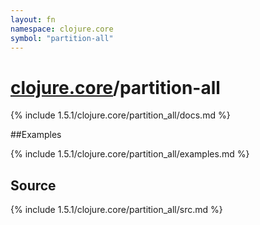 ```yaml
---
layout: fn
namespace: clojure.core
symbol: "partition-all"
---
```


# [clojure.core](../)/partition-all

{% include 1.5.1/clojure.core/partition_all/docs.md %}

##Examples

{% include 1.5.1/clojure.core/partition_all/examples.md %}
## Source
{% include 1.5.1/clojure.core/partition_all/src.md %}

